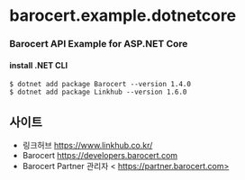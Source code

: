 # barocert.example.dotnetcore


### Barocert API Example for ASP.NET Core


#### install .NET CLI
    $ dotnet add package Barocert --version 1.4.0
    $ dotnet add package Linkhub --version 1.6.0

사이트
-------------------------------
* 링크허브 <https://www.linkhub.co.kr/>
* Barocert <https://developers.barocert.com>
* Barocert Partner 관리자 <	https://partner.barocert.com>
